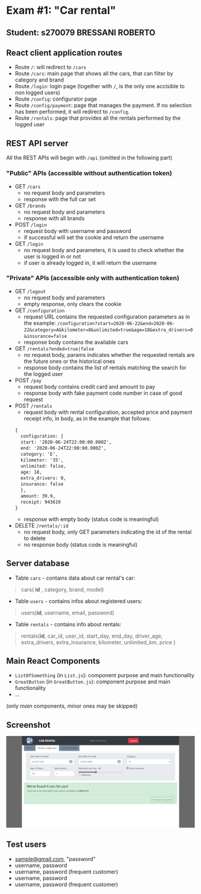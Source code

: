 # Exam #1: "Car rental"
## Student: s270079 BRESSANI ROBERTO

## React client application routes

- Route `/`:  will redirect to `/cars`
- Route `/cars`: main page that shows all the cars, that can filter by category and brand
- Route `/login`: login page (together with `/`, is the only one accisible to non logged users)
- Route `/config`: configurator page
- Route `/config/payment`: page that manages the payment. If no selection has been performed, it will redirect to `/config`.
- Route `/rentals`: page that provides all the rentals performed by the logged user


## REST API server

All the REST APIs will begin with `/api` (omitted in the following part)


### "Public" APIs (accessible without authentication token)

- GET `/cars` 
  - no request body and parameters
  - response with the full car set
- GET `/brands`
  - no request body and parameters
  - response with all brands
- POST `/login`
  - request body with username and password
  - if successful will set the cookie and return the username
- GET `/login`
  - no request body and parameters, it is used to check whether the user is logged in or not
  - if user is already  logged in, it will return the username

### "Private" APIs (accessible only with authentication token)

- GET `/logout`
  - no request body and parameters
  - empty response, only clears the cookie
- GET `/configuration` 
  - request URL contains the requested configuration parameters as in the example:
`/configuration?start=2020-06-22&end=2020-06-22&category=A&kilometer=0&unlimited=true&age=18&extra_drivers=0&insurance=false`
  - response body contains the available cars
- GET `/rentals?ended=true|false` 
  - no request body, params indicates whether the requested rentals are the future ones or the historical ones
  - response body contains the list of rentals matching the search for the logged user
- POST `/pay`
  - request body contains credit card and amount to pay
  - response body with fake payment code number in case of good request
- POST `/rentals` 
  - request body with rental configuration, accepted price and payment receipt info, in body, as in the example that follows:
  ```
  { 
    configuration: {
    start: '2020-06-24T22:00:00.000Z',
    end: '2020-06-24T22:00:00.000Z',
    category: 'E',
    kilometer: '35',
    unlimited: false,
    age: 18,
    extra_drivers: 0,
    insurance: false
    },
    amount: 39.9,
    receipt: 943619
  }
  ```
  - response with empty body (status code is meaningful)
- DELETE `/rentals/:id`
  - no request body, only GET parameters indicating the id of the rental to delete
  - no response body (status code is meaningful)

## Server database

- Table `cars` - contains data about car rental's car:
 >cars(	__id__ , category, brand, model)
- Table `users` - contains infos about registered users:
 > users(__id__, username, email,  password)
- Table `rentals` - contains info about rentals:
 > rentals(__id__, car_id, user_id, start_day, end_day, driver_age, extra_drivers, extra_insurance, kilometer, unlimited_km, price )


## Main React Components


<!--TODO add components -->
- `ListOfSomething` (in `List.js`): component purpose and main functionality
- `GreatButton` (in `GreatButton.js`): component purpose and main functionality
- ...

(only _main_ components, minor ones may be skipped)

## Screenshot

<!--TODO add screen shot -->
![Configurator Screenshot](./img/screenshot.jpg)

## Test users

* sample@gmail.com, "password"
* username, password
* username, password (frequent customer)
* username, password
* username, password (frequent customer)
